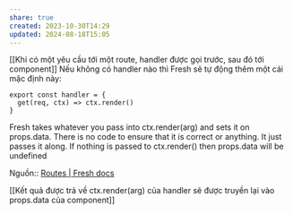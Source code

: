 ```yaml
---
share: true
created: 2023-10-30T14:29
updated: 2024-08-18T15:05
---
```

[[Khi có một yêu cầu tới một route, handler được gọi trước, sau đó tới component]]
Nếu không có handler nào thì Fresh sẽ tự động thêm một cái mặc định này:

```tsx
export const handler = {
  get(req, ctx) => ctx.render()
}
```
Fresh takes whatever you pass into ctx.render(arg) and sets it on props.data. There is no code to ensure that it is correct or anything. It just passes it along. If nothing is passed to ctx.render() then props.data will be undefined

Nguồn:: [Routes | Fresh docs](https://fresh.deno.dev/docs/concepts/routes)

[[Kết quả được trả về ctx.render(arg) của handler sẽ được truyền lại vào props.data của component]]